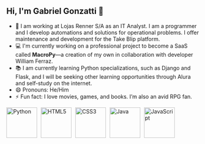 ## Hi, I'm Gabriel Gonzatti 👋

- 👜 I am working at Lojas Renner S/A as an IT Analyst. I am a programmer and I develop automations and solutions for operational problems. I offer maintenance and development for the Take Blip platform.
- 💻 I'm currently working on a professional project to become a SaaS called **MacroPy**—a creation of my own in collaboration with developer William Ferraz.
- 📚 I am currently learning Python specializations, such as Django and Flask, and I will be seeking other learning opportunities through Alura and self-study on the internet.
- 😄 Pronouns: He/Him
- ⚡ Fun fact: I love movies, games, and books. I’m also an avid RPG fan.

<div style="display: flex; gap: 10px;">
  <img src="https://cdn.jsdelivr.net/gh/devicons/devicon@latest/icons/python/python-original.svg" alt="Python" height="80" />
  <img src="https://cdn.jsdelivr.net/gh/devicons/devicon@latest/icons/html5/html5-plain-wordmark.svg" alt="HTML5" height="80" />
  <img src="https://cdn.jsdelivr.net/gh/devicons/devicon@latest/icons/css3/css3-plain.svg" alt="CSS3" height="80" />
  <img src="https://cdn.jsdelivr.net/gh/devicons/devicon@latest/icons/java/java-plain-wordmark.svg" alt="Java" height="80" />
  <img src="https://cdn.jsdelivr.net/gh/devicons/devicon@latest/icons/javascript/javascript-plain.svg" alt="JavaScript" height="80" />
</div>
